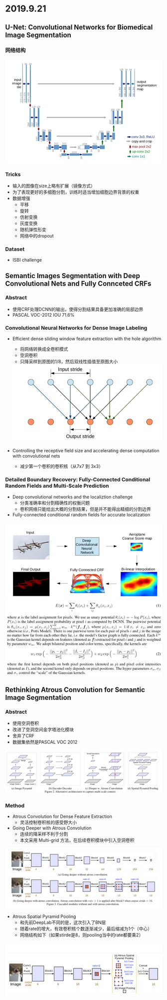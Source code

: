 # 2019.9.21
## U-Net: Convolutional Networks for Biomedical Image Segmentation
### 网络结构

<img src='pictures/1_1.png' />

### Tricks
- 输入的图像在size上略有扩展（镜像方式）
- 为了表现更好的多细胞分割，训练时适当增加细胞边界背景的权重
- 数据增强
    - 平移
    - 旋转
    - 仿射变换
    - 灰度变换
    - 随机弹性形变
    - 网络中的dropout

### Dataset
- ISBI challenge

## Semantic Images Segmentation with Deep Convolutional Nets and Fully Connceted CRFs
### Abstract
- 使用CRF处理DCNN的输出，使得分割结果具备更加准确的局部边界
- PASCAL VOC-2012 IOU 71.6%

### Convolutional Neural Networks for Dense Image Labeling
- Efficient dense sliding window feature extraction with the hole algorithm
    - 将网络转换成全卷积模式
    - 空洞卷积
    - 只降采样到原图的1/8，然后双线性插值至原图大小

    <img src='pictures/2_1.png' />

- Controlling the receptive field size and accelerating dense computation with convolutional nets
    - 减少第一个卷积的卷积核（从7x7 到 3x3）

### Detailed Boundary Recovery: Fully-Connected Conditional Random Fields and Multi-Scale Prediction
- Deep convolutional networks and the localiztion challenge
    - 分类准确率和分割精确性的权衡问题
    - 卷积网络只能给出大概的分割结果，但是并不能得出精细的分割边界
- Fully-connected conditional random fields for accurate localization

<img src='pictures/2_2.png' />

<img src='pictures/2_3.png' />

## Rethinking Atrous Convolution for Semantic Image Segmentation
### Abstract
- 使用空洞卷积
- 改进了空洞空间金字塔池化模块
- 舍弃了CRF
- 数据集依然是PASCAL VOC 2012

<img src='pictures/3_1.png' />

### Method
- Atrous Convolution for Dense Feature Extraction
    - 灵活控制卷积核的感受野大小
- Going Deeper with Atrous Convolution
    - 连续的降采样不利于分割
    - 本文采用 Multi-grid 方法，在后续卷积模块中引入空洞卷积

<img src='pictures/3_2.png' />

- Atrous Spatial Pyramid Pooling
    - 和先前DeepLab不同的是，这次引入了BN层
    - 随着rate的增大，有效卷积核个数逐渐减少，最后缩减为1个（中心）
    - 网络结构如下（如果stirde是8，则pooling当中的rate都要乘2）

<img src='pictures/3_3.png' />
